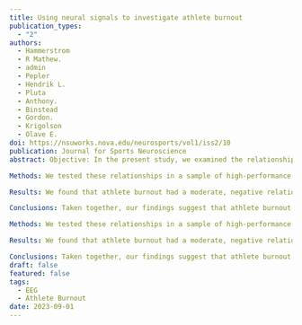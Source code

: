 ```yaml
---
title: Using neural signals to investigate athlete burnout
publication_types:
  - "2"
authors:
  - Hammerstrom
  - R Mathew.
  - admin
  - Pepler
  - Hendrik L.
  - Pluta
  - Anthony.
  - Binstead
  - Gordon.
  - Krigolson
  - Olave E.
doi: https://nsuworks.nova.edu/neurosports/vol1/iss2/10
publication: Journal for Sports Neuroscience
abstract: Objective: In the present study, we examined the relationships between athlete burnout, brain function, and self-assessment of performance, and how these relationships can be quantified using mobile electroencephalography (mEEG). Specifically, we performed this study to determine whether mEEG can be utilized as an objective measure of athlete burnout. In addition, we sought to determine whether there was any relationship between athlete burnout and athlete self-assessment of performance while controlling for our neural results.

Methods: We tested these relationships in a sample of high-performance athletes – whereby we had athletes complete an mEEG assessment and also had the athletes complete a questionnaire assessing burnout prior to participating in practice. Following practice, athletes were asked to provide a self-assessment of their performance.

Results: We found that athlete burnout had a moderate, negative relationship with neural oscillations associated with concentration. We also found that athletes with higher self-reported focus had larger neural oscillations associated with focus. Further, we also found that higher athlete confidence was associated with lower frontal neural oscillations.

Conclusions: Taken together, our findings suggest that athlete burnout has a negative impact on brain function, which may, in turn, affect sports performance.

Methods: We tested these relationships in a sample of high-performance athletes – whereby we had athletes complete an mEEG assessment and also had the athletes complete a questionnaire assessing burnout prior to participating in practice. Following practice, athletes were asked to provide a self-assessment of their performance.

Results: We found that athlete burnout had a moderate, negative relationship with neural oscillations associated with concentration. We also found that athletes with higher self-reported focus had larger neural oscillations associated with focus. Further, we also found that higher athlete confidence was associated with lower frontal neural oscillations.

Conclusions: Taken together, our findings suggest that athlete burnout has a negative impact on brain function, which may, in turn, affect sports performance.
draft: false
featured: false
tags:
  - EEG
  - Athlete Burnout
date: 2023-09-01
---
```

